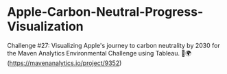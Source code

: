 # Apple-Carbon-Neutral-Progress-Visualization
Challenge #27: Visualizing Apple's journey to carbon neutrality by 2030 for the Maven Analytics Environmental Challenge using Tableau. 🍏🌍 (https://mavenanalytics.io/project/9352)
